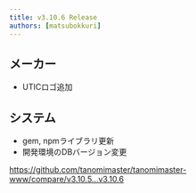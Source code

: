 ```yaml
---
title: v3.10.6 Release
authors: [matsubokkuri]
---
```


## メーカー

- UTICロゴ追加

## システム

- gem, npmライブラリ更新
- 開発環境のDBバージョン変更

https://github.com/tanomimaster/tanomimaster-www/compare/v3.10.5...v3.10.6

